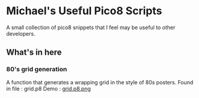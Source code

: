 # Michael's Useful Pico8 Scripts
A small collection of pico8 snippets that I feel may be useful to other developers.

## What's in here
### 80's grid generation
A function that generates a wrapping grid in the style of 80s posters.
Found in file : grid.p8
Demo : [grid.p8.png](https://www.lexaloffle.com/bbs/?tid=30690)